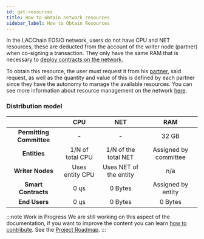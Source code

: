 ```yaml
---
id: get-resources
title: How to obtain network resources
sidebar_label: How to Obtain Resources
---
```


In the LACChain EOSIO network, users do not have CPU and NET resources, these are deducted from the account of the writer node (partner) when co-signing a transaction. They only have the same RAM that is necessary to [deploy contracts on the network](./deploy-smart-contract).

To obtain this resource, the user must request it from his [partner](./partners), said request, as well as the quantity and value of this is defined by each partner since they have the autonomy to manage the available resources. You can see more information about resource management on the network [here](../resource-usage).

### Distribution model

  | | **CPU** | **NET** | **RAM** |
:--------------:|:--------------:|:--------------:|:--------------:|
| **Permitting Committee** | - | - | 32 GB |
| **Entities** | 1/N of total CPU | 1/N of the total NET | Assigned by committee |
| **Writer Nodes** | Uses entity CPU | Uses NET of the entity | n/a |
| **Smart Contracts** | 0 ųs | 0 Bytes | Assigned by entity |
| **End Users** | 0 ųs | 0 Bytes | 0 Bytes |

:::note Work in Progress
We are still working on this aspect of the documentation, if you want to improve the content you can learn [how to contribute](./contribute). See the [Project Roadmap](../roadmap).
:::